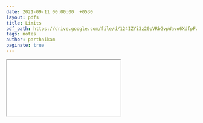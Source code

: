 ```yaml
---
date: 2021-09-11 00:00:00  +0530
layout: pdfs
title: Limits
pdf_path: https://drive.google.com/file/d/124IZYi3z20pVRbGvpWavo6XdfpFwJMFB/preview?usp=sharing
tags: notes
author: parthnikam
paginate: true
---
```


<iframe class="embed-pdf" src="{{ page.pdf_path }}#toolbar=0" seamless="seamless" scrolling="no" style="overflow:hidden"></iframe>
